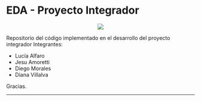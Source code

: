 # EDA - Proyecto Integrador 
<p align="center">
  <img src="https://www.ulima.edu.pe/sites/default/files/styles/600x300/public/news/img/escudo_600x300-01_1.jpg?itok=0_61sHmS"/>
</p>
Repositorio del código implementado en el desarrollo del proyecto integrador
Integrantes:

- Lucía Alfaro
- Jesu Amoretti
- Diego Morales
- Diana Villalva

Gracias.

---

<!-- ## Diagrama UML del proyecto

<p align="center">
  <img src="https://media.discordapp.net/attachments/1042936737447546920/1125576222609510460/EDA_-_Diagrama_UML.drawio_trans.png?width=856&height=701"/>
</p> 

-->
